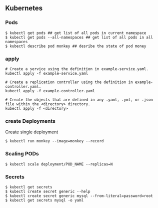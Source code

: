 ## Kubernetes

### Pods

    $ kubectl get pods ## get list of all pods in current namespace
    $ kubectl get pods --all-namespaces ## get list of all pods in all namespaces
    $ kubectl describe pod monkey ## desribe the state of pod money
    
    
### apply
    # Create a service using the definition in example-service.yaml.
    kubectl apply -f example-service.yaml

    # Create a replication controller using the definition in example-controller.yaml.
    kubectl apply -f example-controller.yaml

    # Create the objects that are defined in any .yaml, .yml, or .json file within the <directory> directory.
    kubectl apply -f <directory>

### create Deployments
Create single deployment

    $ kubectl run monkey --image=monkey --record

### Scaling PODs

    $ kubectl scale deployment/POD_NAME --replicas=N
    
### Secrets

    $ kubectl get secrets
    $ kubectl create secret generic --help
    $ kubectl create secret generic mysql --from-literal=password=root
    $ kubectl get secrets mysql -o yaml
    
